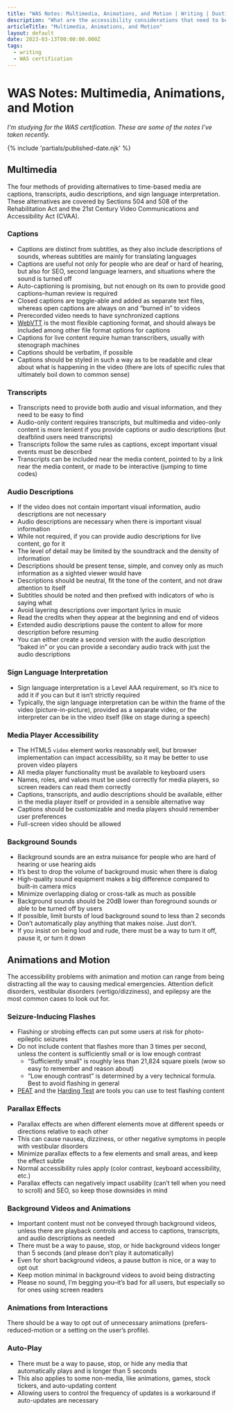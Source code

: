 ```yaml
---
title: "WAS Notes: Multimedia, Animations, and Motion | Writing | Dustin Whisman"
description: "What are the accessibility considerations that need to be accounted for related to Multimedia, Animations, and Motion?"
articleTitle: "Multimedia, Animations, and Motion"
layout: default
date: 2023-03-13T00:00:00.000Z
tags:
  - writing
  - WAS certification
---
```


# WAS Notes: Multimedia, Animations, and Motion

_I'm studying for the WAS certification. These are some of the notes I've taken recently._

{% include 'partials/published-date.njk' %}

## Multimedia

The four methods of providing alternatives to time-based media are captions, transcripts, audio descriptions, and sign language interpretation. These alternatives are covered by Sections 504 and 508 of the Rehabilitation Act and the 21st Century Video Communications and Accessibility Act (CVAA).

### Captions

- Captions are distinct from subtitles, as they also include descriptions of sounds, whereas subtitles are mainly for translating languages
- Captions are useful not only for people who are deaf or hard of hearing, but also for SEO, second language learners, and situations where the sound is turned off
- Auto-captioning is promising, but not enough on its own to provide good captions–human review is required
- Closed captions are toggle-able and added as separate text files, whereas open captions are always on and “burned in” to videos
- Prerecorded video needs to have synchronized captions
- [WebVTT](https://w3c.github.io/webvtt/) is the most flexible captioning format, and should always be included among other file format options for captions
- Captions for live content require human transcribers, usually with stenograph machines
- Captions should be verbatim, if possible
- Captions should be styled in such a way as to be readable and clear about what is happening in the video (there are lots of specific rules that ultimately boil down to common sense)

### Transcripts

- Transcripts need to provide both audio and visual information, and they need to be easy to find
- Audio-only content requires transcripts, but multimedia and video-only content is more lenient if you provide captions or audio descriptions (but deafblind users need transcripts)
- Transcripts follow the same rules as captions, except important visual events must be described
- Transcripts can be included near the media content, pointed to by a link near the media content, or made to be interactive (jumping to time codes)

### Audio Descriptions

- If the video does not contain important visual information, audio descriptions are not necessary
- Audio descriptions are necessary when there is important visual information
- While not required, if you can provide audio descriptions for live content, go for it
- The level of detail may be limited by the soundtrack and the density of information
- Descriptions should be present tense, simple, and convey only as much information as a sighted viewer would have
- Descriptions should be neutral, fit the tone of the content, and not draw attention to itself
- Subtitles should be noted and then prefixed with indicators of who is saying what
- Avoid layering descriptions over important lyrics in music
- Read the credits when they appear at the beginning and end of videos
- Extended audio descriptions pause the content to allow for more description before resuming
- You can either create a second version with the audio description “baked in” or you can provide a secondary audio track with just the audio descriptions

### Sign Language Interpretation

- Sign language interpretation is a Level AAA requirement, so it’s nice to add it if you can but it isn’t strictly required
- Typically, the sign language interpretation can be within the frame of the video (picture-in-picture), provided as a separate video, or the interpreter can be in the video itself (like on stage during a speech)

### Media Player Accessibility

- The HTML5 `video` element works reasonably well, but browser implementation can impact accessibility, so it may be better to use proven video players
- All media player functionality must be available to keyboard users
- Names, roles, and values must be used correctly for media players, so screen readers can read them correctly
- Captions, transcripts, and audio descriptions should be available, either in the media player itself or provided in a sensible alternative way
- Captions should be customizable and media players should remember user preferences
- Full-screen video should be allowed

### Background Sounds

- Background sounds are an extra nuisance for people who are hard of hearing or use hearing aids
- It’s best to drop the volume of background music when there is dialog
- High-quality sound equipment makes a big difference compared to built-in camera mics
- Minimize overlapping dialog or cross-talk as much as possible
- Background sounds should be 20dB lower than foreground sounds or able to be turned off by users
- If possible, limit bursts of loud background sound to less than 2 seconds
- Don’t automatically play anything that makes noise. Just don’t.
- If you insist on being loud and rude, there must be a way to turn it off, pause it, or turn it down

## Animations and Motion

The accessibility problems with animation and motion can range from being distracting all the way to causing medical emergencies. Attention deficit disorders, vestibular disorders (vertigo/dizziness), and epilepsy are the most common cases to look out for.

### Seizure-Inducing Flashes

- Flashing or strobing effects can put some users at risk for photo-epileptic seizures
- Do not include content that flashes more than 3 times per second, unless the content is sufficiently small or is low enough contrast
    - “Sufficiently small” is roughly less than 21,824 square pixels (wow so easy to remember and reason about)
    - “Low enough contrast” is determined by a very technical formula. Best to avoid flashing in general
- [PEAT](https://trace.umd.edu/peat) and the [Harding Test](http://www.hardingtest.com/) are tools you can use to test flashing content

### Parallax Effects

- Parallax effects are when different elements move at different speeds or directions relative to each other
- This can cause nausea, dizziness, or other negative symptoms in people with vestibular disorders
- Minimize parallax effects to a few elements and small areas, and keep the effect subtle
- Normal accessibility rules apply (color contrast, keyboard accessibility, etc.)
- Parallax effects can negatively impact usability (can’t tell when you need to scroll) and SEO, so keep those downsides in mind

### Background Videos and Animations

- Important content must not be conveyed through background videos, unless there are playback controls and access to captions, transcripts, and audio descriptions as needed
- There must be a way to pause, stop, or hide background videos longer than 5 seconds (and please don’t play it automatically)
- Even for short background videos, a pause button is nice, or a way to opt out
- Keep motion minimal in background videos to avoid being distracting
- Please no sound, I’m begging you–it’s bad for all users, but especially so for ones using screen readers

### Animations from Interactions

There should be a way to opt out of unnecessary animations (prefers-reduced-motion or a setting on the user’s profile).

### Auto-Play

- There must be a way to pause, stop, or hide any media that automatically plays and is longer than 5 seconds
- This also applies to some non-media, like animations, games, stock tickers, and auto-updating content
- Allowing users to control the frequency of updates is a workaround if auto-updates are necessary
